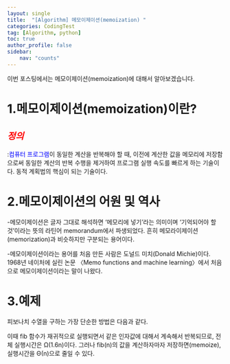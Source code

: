 ```yaml
---
layout: single
title:  "[Algorithm] 메모이제이션(memoization) "
categories: CodingTest
tag: [Algorithm, python]
toc: true
author_profile: false
sidebar:
    nav: "counts"
---
```

이번 포스팅에서는 메모이제이션(memoization)에 대해서 알아보겠습니다.


# 1.메모이제이션(memoization)이란?  
## <span style="color:red">***정의***</span>
:<span style="color:blue">컴퓨터 프로그램</span>이 동일한 계산을 반복해야 할 때, 이전에 계산한 값을 메모리에 저장함으로써 동일한 계산의 반복 수행을 제거하여 프로그램 실행 속도를 빠르게 하는 기술이다. 동적 계획법의 핵심이 되는 기술이다.



# 2.메모이제이션의 어원 및 역사
-메모이제이션은 글자 그대로 해석하면 ‘메모리에 넣기’라는 의미이며 ‘기억되어야 할 것’이라는 뜻의 라틴어 memorandum에서 파생되었다. 
 흔히 메모라이제이션(memorization)과 비슷하지만 구분되는 용어이다.

-메모이제이션이라는 용어를 처음 만든 사람은 도널드 미치(Donald Michie)이다. 
 1968년 네이처에 실린 논문 〈Memo functions and machine learning〉에서 처음으로 메모이제이션이라는 말이 나왔다.



# 3.예제
피보나치 수열을 구하는 가장 단순한 방법은 다음과 같다.
<script src="https://gist.github.com/kghees/0a9a2143f5f456491ea00deb752d495d.js"></script>

이때 fib 함수가 재귀적으로 실행되면서 같은 인자값에 대해서 계속해서 반복되므로, 전체 실행시간은 Ω(1.6n)이다. 
그러나 fib(n)의 값을 계산하자마자 저장하면(memoize), 실행시간을 Θ(n)으로 줄일 수 있다.
<script src="https://gist.github.com/kghees/ee788f53bc71155fb156f3969dc6c7c8.js"></script>